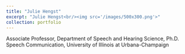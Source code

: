 ```yaml
---
title: "Julie Hengst"
excerpt: "Julie Hengst<br/><img src='/images/500x300.png'>"
collection: portfolio
---
```


Associate Professor, Department of Speech and Hearing Science, Ph.D. Speech Communication, University of Illinois at Urbana-Champaign